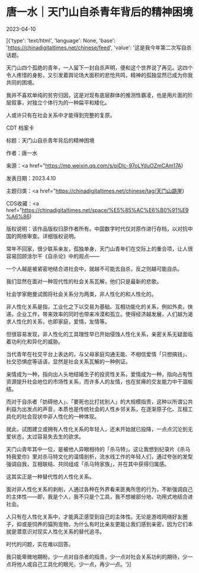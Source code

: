 # 唐一水｜天门山自杀青年背后的精神困境

2023-04-10

[{'type': 'text/html', 'language': None, 'base': 'https://chinadigitaltimes.net/chinese/feed', 'value': '这是我今年第二次写自杀话题。

天门山四个孤绝的青年，一人留下一封自杀声明，便和这个世界说了再见。这四个令人疼惜的身影，又引发着舆论场大面积的悲怆共鸣，精神的孤独显然已成为你我共同的困境。

我并不喜欢单纯的贫穷归因，这是对现有底层群体的推测性霸凌，也是用片面的阶层叙事，对独立个体行为的一种扁平和矮化。

人或许只有在社会关系中才能得到完整的复原。



CDT 档案卡

标题：天门山自杀青年背后的精神困境

作者：唐一水

来源：<a href="https://mp.weixin.qq.com/s/piDlc-97oLYduOZmCAm17A)

发表日期：2023.4.10

主题归类：<a href="https://chinadigitaltimes.net/chinese/tag/天门山跳崖)

CDS收藏：<a href="https://chinadigitaltimes.net/space/%E5%85%AC%E6%B0%91%E9%A6%86)

版权说明：该作品版权归原作者所有。中国数字时代仅对原作进行存档，以对抗中国的网络审查。详细版权说明。





常年不回家，很少联系亲友，孤独单身，天门山青年们在交际上的重合项，让人很容易回顾涂尔干《自杀论》中的观点——

一个人越是被紧密地结合进社会中，就越不可能去自杀，反之则越可能自杀。

我们显然在面对一种现代性的社会关系瓦解，他们只是最新的悲歌。

社会学家鲍曼试图将社会关系分为两类，非人性化的和人性化的。

非人性化关系是指，工业化之下以交易为基础、互相功能化的关系，例如外卖，快递，企业工作，带来效率的同时也带来冷漠和孤立。使得经济越发展，人们越为渴求人性化的关系，也即家庭，爱情，友情等。

但很容易发现，非人性化的工具理性早已开始侵蚀人性化关系，亲密关系无疑面临着功利化和异化的威胁。

当代青年在社交平台上表达的，与父母家庭沟通无能、不相信爱情「只想搞钱」、社交恐惧症等话语，显然是社会关系瓦解的一种例证。

亲情成为一种，指向出人头地结婚生子的投资性关系，爱情成为一种，指向占有性资源提升社会地位的市场性关系，而许多人的友情，也在贫瘠的交友能力中干涸板结。

而对于自杀者「妨碍他人」、「要死也比打扰别人」的大规模指责，这种以所谓公共利益为出发点的声音，本质也是传统社会的人性乡邻关系，在逐渐原子化、互相工具化的社会现状中非人性化的一种体现。

就此，试图建立或拥有人性化关系的年轻人，还未开始就已投降，一点点沉沦到无爱状态，太过容易失去生的欲求。

天门山青年其中一位，是被他人异眼相待的「杀马特」。这让我想到纪录片《杀马特我爱你》里对杀马特文化的温情剖析，流水线工作的年轻人们，通过夸张的发型强调自我，互相联结、共同组成「杀马特家族」，并在其中获得归属感。

这其实正是一种替代性的人性化关系。

面对非人性化关系的剥削，人通过各种在外界看来匪夷所思的行为，不断强调自己的主体性——即，我是个人，我不只是个工具，我不想被部分地、功用式地结合进社会。

人只有在人性化关系中，才能真正感受到自己的主体性。无论是游戏网络好友圈子，抑或是饲养的猫狗宠物，为什么有时比亲友更能让我们感到亲密，因为它们本就是潜意识对现实人性化关系的替代追寻。

时代的问题，实在难以回答。

我只能卑微地期盼，少一点对自杀者的指责，少一点对社会关系功利的期待，少一点将他人或自己工具化的眼光，少一点，再少一点。'}]